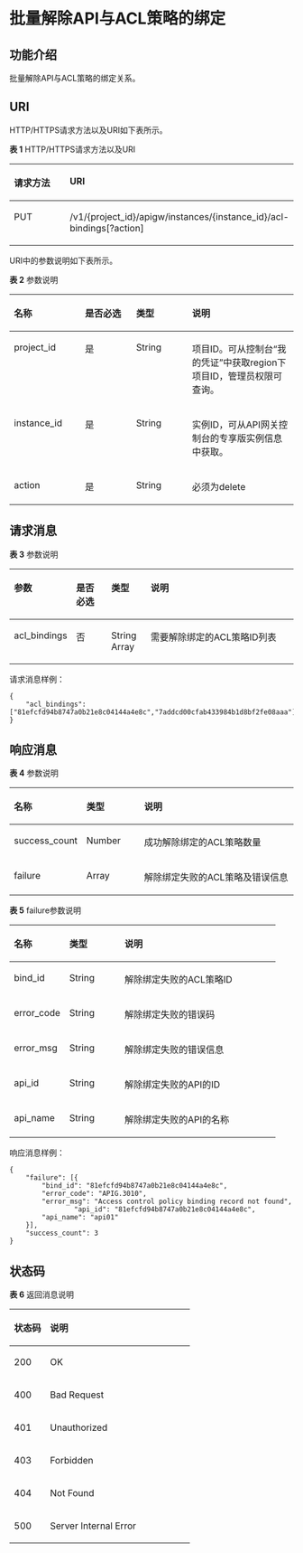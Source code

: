 # 批量解除API与ACL策略的绑定<a name="ZH-CN_TOPIC_0000001082221287"></a>

## 功能介绍<a name="zh-cn_topic_0225568898_section24863152"></a>

批量解除API与ACL策略的绑定关系。

## URI<a name="zh-cn_topic_0225568898_section22441780"></a>

HTTP/HTTPS请求方法以及URI如下表所示。

**表 1**  HTTP/HTTPS请求方法以及URI

<a name="zh-cn_topic_0225568898_table47776868"></a>
<table><thead align="left"><tr id="zh-cn_topic_0225568898_row14972112"><th class="cellrowborder" valign="top" width="34.339999999999996%" id="mcps1.2.3.1.1"><p id="zh-cn_topic_0225568898_p4781565"><a name="zh-cn_topic_0225568898_p4781565"></a><a name="zh-cn_topic_0225568898_p4781565"></a>请求方法</p>
</th>
<th class="cellrowborder" valign="top" width="65.66%" id="mcps1.2.3.1.2"><p id="zh-cn_topic_0225568898_p51762503"><a name="zh-cn_topic_0225568898_p51762503"></a><a name="zh-cn_topic_0225568898_p51762503"></a>URI</p>
</th>
</tr>
</thead>
<tbody><tr id="zh-cn_topic_0225568898_row32013205"><td class="cellrowborder" valign="top" width="34.339999999999996%" headers="mcps1.2.3.1.1 "><p id="zh-cn_topic_0225568898_p42932816"><a name="zh-cn_topic_0225568898_p42932816"></a><a name="zh-cn_topic_0225568898_p42932816"></a>PUT</p>
</td>
<td class="cellrowborder" valign="top" width="65.66%" headers="mcps1.2.3.1.2 "><p id="zh-cn_topic_0225568898_p55006047"><a name="zh-cn_topic_0225568898_p55006047"></a><a name="zh-cn_topic_0225568898_p55006047"></a>/v1/{project_id}/apigw/instances/{instance_id}/acl-bindings[?action]</p>
</td>
</tr>
</tbody>
</table>

URI中的参数说明如下表所示。

**表 2**  参数说明

<a name="zh-cn_topic_0225568898_table26304811"></a>
<table><thead align="left"><tr id="zh-cn_topic_0225568898_row11931990"><th class="cellrowborder" valign="top" width="25%" id="mcps1.2.5.1.1"><p id="zh-cn_topic_0225568898_p26967144"><a name="zh-cn_topic_0225568898_p26967144"></a><a name="zh-cn_topic_0225568898_p26967144"></a>名称</p>
</th>
<th class="cellrowborder" valign="top" width="18.02%" id="mcps1.2.5.1.2"><p id="zh-cn_topic_0225568898_p36855079"><a name="zh-cn_topic_0225568898_p36855079"></a><a name="zh-cn_topic_0225568898_p36855079"></a>是否必选</p>
</th>
<th class="cellrowborder" valign="top" width="19.68%" id="mcps1.2.5.1.3"><p id="zh-cn_topic_0225568898_p32471418"><a name="zh-cn_topic_0225568898_p32471418"></a><a name="zh-cn_topic_0225568898_p32471418"></a>类型</p>
</th>
<th class="cellrowborder" valign="top" width="37.3%" id="mcps1.2.5.1.4"><p id="zh-cn_topic_0225568898_p12939210"><a name="zh-cn_topic_0225568898_p12939210"></a><a name="zh-cn_topic_0225568898_p12939210"></a>说明</p>
</th>
</tr>
</thead>
<tbody><tr id="zh-cn_topic_0225568898_row14221165132113"><td class="cellrowborder" valign="top" width="25%" headers="mcps1.2.5.1.1 "><p id="zh-cn_topic_0225568898_p55878963"><a name="zh-cn_topic_0225568898_p55878963"></a><a name="zh-cn_topic_0225568898_p55878963"></a>project_id</p>
</td>
<td class="cellrowborder" valign="top" width="18.02%" headers="mcps1.2.5.1.2 "><p id="zh-cn_topic_0225568898_p29902160"><a name="zh-cn_topic_0225568898_p29902160"></a><a name="zh-cn_topic_0225568898_p29902160"></a>是</p>
</td>
<td class="cellrowborder" valign="top" width="19.68%" headers="mcps1.2.5.1.3 "><p id="zh-cn_topic_0225568898_p6155914"><a name="zh-cn_topic_0225568898_p6155914"></a><a name="zh-cn_topic_0225568898_p6155914"></a>String</p>
</td>
<td class="cellrowborder" valign="top" width="37.3%" headers="mcps1.2.5.1.4 "><p id="zh-cn_topic_0225568898_p28867016"><a name="zh-cn_topic_0225568898_p28867016"></a><a name="zh-cn_topic_0225568898_p28867016"></a>项目ID。可从控制台“我的凭证”中获取region下项目ID，管理员权限可查询。</p>
</td>
</tr>
<tr id="zh-cn_topic_0225568898_row17799194182118"><td class="cellrowborder" valign="top" width="25%" headers="mcps1.2.5.1.1 "><p id="zh-cn_topic_0225568898_p1780913159538"><a name="zh-cn_topic_0225568898_p1780913159538"></a><a name="zh-cn_topic_0225568898_p1780913159538"></a>instance_id</p>
</td>
<td class="cellrowborder" valign="top" width="18.02%" headers="mcps1.2.5.1.2 "><p id="zh-cn_topic_0225568898_p9809215115310"><a name="zh-cn_topic_0225568898_p9809215115310"></a><a name="zh-cn_topic_0225568898_p9809215115310"></a>是</p>
</td>
<td class="cellrowborder" valign="top" width="19.68%" headers="mcps1.2.5.1.3 "><p id="zh-cn_topic_0225568898_p1280914152538"><a name="zh-cn_topic_0225568898_p1280914152538"></a><a name="zh-cn_topic_0225568898_p1280914152538"></a>String</p>
</td>
<td class="cellrowborder" valign="top" width="37.3%" headers="mcps1.2.5.1.4 "><p id="zh-cn_topic_0225568898_p1880914157537"><a name="zh-cn_topic_0225568898_p1880914157537"></a><a name="zh-cn_topic_0225568898_p1880914157537"></a>实例ID，可从API网关控制台的专享版实例信息中获取。</p>
</td>
</tr>
<tr id="zh-cn_topic_0225568898_row41443070"><td class="cellrowborder" valign="top" width="25%" headers="mcps1.2.5.1.1 "><p id="zh-cn_topic_0225568898_p1445503"><a name="zh-cn_topic_0225568898_p1445503"></a><a name="zh-cn_topic_0225568898_p1445503"></a>action</p>
</td>
<td class="cellrowborder" valign="top" width="18.02%" headers="mcps1.2.5.1.2 "><p id="zh-cn_topic_0225568898_p49976884"><a name="zh-cn_topic_0225568898_p49976884"></a><a name="zh-cn_topic_0225568898_p49976884"></a>是</p>
</td>
<td class="cellrowborder" valign="top" width="19.68%" headers="mcps1.2.5.1.3 "><p id="zh-cn_topic_0225568898_p21595781"><a name="zh-cn_topic_0225568898_p21595781"></a><a name="zh-cn_topic_0225568898_p21595781"></a>String</p>
</td>
<td class="cellrowborder" valign="top" width="37.3%" headers="mcps1.2.5.1.4 "><p id="zh-cn_topic_0225568898_p4427868"><a name="zh-cn_topic_0225568898_p4427868"></a><a name="zh-cn_topic_0225568898_p4427868"></a>必须为delete</p>
</td>
</tr>
</tbody>
</table>

## 请求消息<a name="zh-cn_topic_0225568898_section649433"></a>

**表 3**  参数说明

<a name="zh-cn_topic_0225568898_table11428152"></a>
<table><thead align="left"><tr id="zh-cn_topic_0225568898_row63593960"><th class="cellrowborder" valign="top" width="15.15%" id="mcps1.2.5.1.1"><p id="zh-cn_topic_0225568898_p50837158"><a name="zh-cn_topic_0225568898_p50837158"></a><a name="zh-cn_topic_0225568898_p50837158"></a>参数</p>
</th>
<th class="cellrowborder" valign="top" width="13.13%" id="mcps1.2.5.1.2"><p id="zh-cn_topic_0225568898_p24169108"><a name="zh-cn_topic_0225568898_p24169108"></a><a name="zh-cn_topic_0225568898_p24169108"></a>是否必选</p>
</th>
<th class="cellrowborder" valign="top" width="14.14%" id="mcps1.2.5.1.3"><p id="zh-cn_topic_0225568898_p11540698"><a name="zh-cn_topic_0225568898_p11540698"></a><a name="zh-cn_topic_0225568898_p11540698"></a>类型</p>
</th>
<th class="cellrowborder" valign="top" width="57.58%" id="mcps1.2.5.1.4"><p id="zh-cn_topic_0225568898_p62381345"><a name="zh-cn_topic_0225568898_p62381345"></a><a name="zh-cn_topic_0225568898_p62381345"></a>说明</p>
</th>
</tr>
</thead>
<tbody><tr id="zh-cn_topic_0225568898_row19724176"><td class="cellrowborder" valign="top" width="15.15%" headers="mcps1.2.5.1.1 "><p id="zh-cn_topic_0225568898_p111152374516"><a name="zh-cn_topic_0225568898_p111152374516"></a><a name="zh-cn_topic_0225568898_p111152374516"></a>acl_bindings</p>
</td>
<td class="cellrowborder" valign="top" width="13.13%" headers="mcps1.2.5.1.2 "><p id="zh-cn_topic_0225568898_p24434185"><a name="zh-cn_topic_0225568898_p24434185"></a><a name="zh-cn_topic_0225568898_p24434185"></a>否</p>
</td>
<td class="cellrowborder" valign="top" width="14.14%" headers="mcps1.2.5.1.3 "><p id="zh-cn_topic_0225568898_p33011938"><a name="zh-cn_topic_0225568898_p33011938"></a><a name="zh-cn_topic_0225568898_p33011938"></a>String Array</p>
</td>
<td class="cellrowborder" valign="top" width="57.58%" headers="mcps1.2.5.1.4 "><p id="zh-cn_topic_0225568898_p56721283"><a name="zh-cn_topic_0225568898_p56721283"></a><a name="zh-cn_topic_0225568898_p56721283"></a>需要解除绑定的ACL策略ID列表</p>
</td>
</tr>
</tbody>
</table>

请求消息样例：

```
{
    "acl_bindings": ["81efcfd94b8747a0b21e8c04144a4e8c","7addcd00cfab433984b1d8bf2fe08aaa"]
}
```

## 响应消息<a name="zh-cn_topic_0225568898_section52604147"></a>

**表 4**  参数说明

<a name="zh-cn_topic_0225568898_table2981672313"></a>
<table><thead align="left"><tr id="zh-cn_topic_0225568898_row898177103111"><th class="cellrowborder" valign="top" width="20.792079207920793%" id="mcps1.2.4.1.1"><p id="zh-cn_topic_0225568898_p109837183116"><a name="zh-cn_topic_0225568898_p109837183116"></a><a name="zh-cn_topic_0225568898_p109837183116"></a>名称</p>
</th>
<th class="cellrowborder" valign="top" width="20.792079207920793%" id="mcps1.2.4.1.2"><p id="zh-cn_topic_0225568898_p1098474319"><a name="zh-cn_topic_0225568898_p1098474319"></a><a name="zh-cn_topic_0225568898_p1098474319"></a>类型</p>
</th>
<th class="cellrowborder" valign="top" width="58.415841584158414%" id="mcps1.2.4.1.3"><p id="zh-cn_topic_0225568898_p1398197193117"><a name="zh-cn_topic_0225568898_p1398197193117"></a><a name="zh-cn_topic_0225568898_p1398197193117"></a>说明</p>
</th>
</tr>
</thead>
<tbody><tr id="zh-cn_topic_0225568898_row49812719314"><td class="cellrowborder" valign="top" width="20.792079207920793%" headers="mcps1.2.4.1.1 "><p id="zh-cn_topic_0225568898_p782812469154"><a name="zh-cn_topic_0225568898_p782812469154"></a><a name="zh-cn_topic_0225568898_p782812469154"></a>success_count</p>
</td>
<td class="cellrowborder" valign="top" width="20.792079207920793%" headers="mcps1.2.4.1.2 "><p id="zh-cn_topic_0225568898_p209815717318"><a name="zh-cn_topic_0225568898_p209815717318"></a><a name="zh-cn_topic_0225568898_p209815717318"></a>Number</p>
</td>
<td class="cellrowborder" valign="top" width="58.415841584158414%" headers="mcps1.2.4.1.3 "><p id="zh-cn_topic_0225568898_p8980773120"><a name="zh-cn_topic_0225568898_p8980773120"></a><a name="zh-cn_topic_0225568898_p8980773120"></a>成功解除绑定的ACL策略数量</p>
</td>
</tr>
<tr id="zh-cn_topic_0225568898_row119827123112"><td class="cellrowborder" valign="top" width="20.792079207920793%" headers="mcps1.2.4.1.1 "><p id="zh-cn_topic_0225568898_p159814710314"><a name="zh-cn_topic_0225568898_p159814710314"></a><a name="zh-cn_topic_0225568898_p159814710314"></a>failure</p>
</td>
<td class="cellrowborder" valign="top" width="20.792079207920793%" headers="mcps1.2.4.1.2 "><p id="zh-cn_topic_0225568898_p1698871311"><a name="zh-cn_topic_0225568898_p1698871311"></a><a name="zh-cn_topic_0225568898_p1698871311"></a>Array</p>
</td>
<td class="cellrowborder" valign="top" width="58.415841584158414%" headers="mcps1.2.4.1.3 "><p id="zh-cn_topic_0225568898_p109897153112"><a name="zh-cn_topic_0225568898_p109897153112"></a><a name="zh-cn_topic_0225568898_p109897153112"></a>解除绑定失败的ACL策略及错误信息</p>
</td>
</tr>
</tbody>
</table>

**表 5**  failure参数说明

<a name="zh-cn_topic_0225568898_table15660564193"></a>
<table><thead align="left"><tr id="zh-cn_topic_0225568898_row137265631919"><th class="cellrowborder" valign="top" width="20.792079207920793%" id="mcps1.2.4.1.1"><p id="zh-cn_topic_0225568898_p173165641915"><a name="zh-cn_topic_0225568898_p173165641915"></a><a name="zh-cn_topic_0225568898_p173165641915"></a>名称</p>
</th>
<th class="cellrowborder" valign="top" width="20.792079207920793%" id="mcps1.2.4.1.2"><p id="zh-cn_topic_0225568898_p187385616195"><a name="zh-cn_topic_0225568898_p187385616195"></a><a name="zh-cn_topic_0225568898_p187385616195"></a>类型</p>
</th>
<th class="cellrowborder" valign="top" width="58.415841584158414%" id="mcps1.2.4.1.3"><p id="zh-cn_topic_0225568898_p1876256171919"><a name="zh-cn_topic_0225568898_p1876256171919"></a><a name="zh-cn_topic_0225568898_p1876256171919"></a>说明</p>
</th>
</tr>
</thead>
<tbody><tr id="zh-cn_topic_0225568898_row57665621920"><td class="cellrowborder" valign="top" width="20.792079207920793%" headers="mcps1.2.4.1.1 "><p id="zh-cn_topic_0225568898_p477175615191"><a name="zh-cn_topic_0225568898_p477175615191"></a><a name="zh-cn_topic_0225568898_p477175615191"></a>bind_id</p>
</td>
<td class="cellrowborder" valign="top" width="20.792079207920793%" headers="mcps1.2.4.1.2 "><p id="zh-cn_topic_0225568898_p179185671915"><a name="zh-cn_topic_0225568898_p179185671915"></a><a name="zh-cn_topic_0225568898_p179185671915"></a>String</p>
</td>
<td class="cellrowborder" valign="top" width="58.415841584158414%" headers="mcps1.2.4.1.3 "><p id="zh-cn_topic_0225568898_p1379115621913"><a name="zh-cn_topic_0225568898_p1379115621913"></a><a name="zh-cn_topic_0225568898_p1379115621913"></a>解除绑定失败的ACL策略ID</p>
</td>
</tr>
<tr id="zh-cn_topic_0225568898_row138175661920"><td class="cellrowborder" valign="top" width="20.792079207920793%" headers="mcps1.2.4.1.1 "><p id="zh-cn_topic_0225568898_p11458112915203"><a name="zh-cn_topic_0225568898_p11458112915203"></a><a name="zh-cn_topic_0225568898_p11458112915203"></a>error_code</p>
</td>
<td class="cellrowborder" valign="top" width="20.792079207920793%" headers="mcps1.2.4.1.2 "><p id="zh-cn_topic_0225568898_p38145613190"><a name="zh-cn_topic_0225568898_p38145613190"></a><a name="zh-cn_topic_0225568898_p38145613190"></a>String</p>
</td>
<td class="cellrowborder" valign="top" width="58.415841584158414%" headers="mcps1.2.4.1.3 "><p id="zh-cn_topic_0225568898_p1882175612193"><a name="zh-cn_topic_0225568898_p1882175612193"></a><a name="zh-cn_topic_0225568898_p1882175612193"></a>解除绑定失败的错误码</p>
</td>
</tr>
<tr id="zh-cn_topic_0225568898_row18262135516207"><td class="cellrowborder" valign="top" width="20.792079207920793%" headers="mcps1.2.4.1.1 "><p id="zh-cn_topic_0225568898_p142627557208"><a name="zh-cn_topic_0225568898_p142627557208"></a><a name="zh-cn_topic_0225568898_p142627557208"></a>error_msg</p>
</td>
<td class="cellrowborder" valign="top" width="20.792079207920793%" headers="mcps1.2.4.1.2 "><p id="zh-cn_topic_0225568898_p1426220553205"><a name="zh-cn_topic_0225568898_p1426220553205"></a><a name="zh-cn_topic_0225568898_p1426220553205"></a>String</p>
</td>
<td class="cellrowborder" valign="top" width="58.415841584158414%" headers="mcps1.2.4.1.3 "><p id="zh-cn_topic_0225568898_p32621855152010"><a name="zh-cn_topic_0225568898_p32621855152010"></a><a name="zh-cn_topic_0225568898_p32621855152010"></a>解除绑定失败的错误信息</p>
</td>
</tr>
<tr id="zh-cn_topic_0225568898_row1512815719557"><td class="cellrowborder" valign="top" width="20.792079207920793%" headers="mcps1.2.4.1.1 "><p id="zh-cn_topic_0225568898_p121281785513"><a name="zh-cn_topic_0225568898_p121281785513"></a><a name="zh-cn_topic_0225568898_p121281785513"></a>api_id</p>
</td>
<td class="cellrowborder" valign="top" width="20.792079207920793%" headers="mcps1.2.4.1.2 "><p id="zh-cn_topic_0225568898_p7128876552"><a name="zh-cn_topic_0225568898_p7128876552"></a><a name="zh-cn_topic_0225568898_p7128876552"></a>String</p>
</td>
<td class="cellrowborder" valign="top" width="58.415841584158414%" headers="mcps1.2.4.1.3 "><p id="zh-cn_topic_0225568898_p612813765512"><a name="zh-cn_topic_0225568898_p612813765512"></a><a name="zh-cn_topic_0225568898_p612813765512"></a>解除绑定失败的API的ID</p>
</td>
</tr>
<tr id="zh-cn_topic_0225568898_row12281493556"><td class="cellrowborder" valign="top" width="20.792079207920793%" headers="mcps1.2.4.1.1 "><p id="zh-cn_topic_0225568898_p922889135517"><a name="zh-cn_topic_0225568898_p922889135517"></a><a name="zh-cn_topic_0225568898_p922889135517"></a>api_name</p>
</td>
<td class="cellrowborder" valign="top" width="20.792079207920793%" headers="mcps1.2.4.1.2 "><p id="zh-cn_topic_0225568898_p1022817905512"><a name="zh-cn_topic_0225568898_p1022817905512"></a><a name="zh-cn_topic_0225568898_p1022817905512"></a>String</p>
</td>
<td class="cellrowborder" valign="top" width="58.415841584158414%" headers="mcps1.2.4.1.3 "><p id="zh-cn_topic_0225568898_p182281895557"><a name="zh-cn_topic_0225568898_p182281895557"></a><a name="zh-cn_topic_0225568898_p182281895557"></a>解除绑定失败的API的名称</p>
</td>
</tr>
</tbody>
</table>

响应消息样例：

```
{
	"failure": [{
		"bind_id": "81efcfd94b8747a0b21e8c04144a4e8c",
		"error_code": "APIG.3010",
		"error_msg": "Access control policy binding record not found",
                "api_id": "81efcfd94b8747a0b21e8c04144a4e8c",
		"api_name": "api01"
	}],
	"success_count": 3
}
```

## 状态码<a name="zh-cn_topic_0225568898_section5844905"></a>

**表 6**  返回消息说明

<a name="zh-cn_topic_0225568898_table15714732"></a>
<table><thead align="left"><tr id="zh-cn_topic_0225568898_row24997277"><th class="cellrowborder" valign="top" width="20%" id="mcps1.2.3.1.1"><p id="zh-cn_topic_0225568898_p11513591"><a name="zh-cn_topic_0225568898_p11513591"></a><a name="zh-cn_topic_0225568898_p11513591"></a>状态码</p>
</th>
<th class="cellrowborder" valign="top" width="80%" id="mcps1.2.3.1.2"><p id="zh-cn_topic_0225568898_p60185706"><a name="zh-cn_topic_0225568898_p60185706"></a><a name="zh-cn_topic_0225568898_p60185706"></a>说明</p>
</th>
</tr>
</thead>
<tbody><tr id="zh-cn_topic_0225568898_row43203997"><td class="cellrowborder" valign="top" width="20%" headers="mcps1.2.3.1.1 "><p id="zh-cn_topic_0225568898_p9862840"><a name="zh-cn_topic_0225568898_p9862840"></a><a name="zh-cn_topic_0225568898_p9862840"></a>200</p>
</td>
<td class="cellrowborder" valign="top" width="80%" headers="mcps1.2.3.1.2 "><p id="zh-cn_topic_0225568898_p73578115452"><a name="zh-cn_topic_0225568898_p73578115452"></a><a name="zh-cn_topic_0225568898_p73578115452"></a>OK</p>
</td>
</tr>
<tr id="zh-cn_topic_0225568898_row9362312"><td class="cellrowborder" valign="top" width="20%" headers="mcps1.2.3.1.1 "><p id="zh-cn_topic_0225568898_p20149775"><a name="zh-cn_topic_0225568898_p20149775"></a><a name="zh-cn_topic_0225568898_p20149775"></a>400</p>
</td>
<td class="cellrowborder" valign="top" width="80%" headers="mcps1.2.3.1.2 "><p id="zh-cn_topic_0225568898_p21519099"><a name="zh-cn_topic_0225568898_p21519099"></a><a name="zh-cn_topic_0225568898_p21519099"></a>Bad Request</p>
</td>
</tr>
<tr id="zh-cn_topic_0225568898_row59454171"><td class="cellrowborder" valign="top" width="20%" headers="mcps1.2.3.1.1 "><p id="zh-cn_topic_0225568898_p51058521"><a name="zh-cn_topic_0225568898_p51058521"></a><a name="zh-cn_topic_0225568898_p51058521"></a>401</p>
</td>
<td class="cellrowborder" valign="top" width="80%" headers="mcps1.2.3.1.2 "><p id="zh-cn_topic_0225568898_p9203142078"><a name="zh-cn_topic_0225568898_p9203142078"></a><a name="zh-cn_topic_0225568898_p9203142078"></a>Unauthorized</p>
</td>
</tr>
<tr id="zh-cn_topic_0225568898_row43351211"><td class="cellrowborder" valign="top" width="20%" headers="mcps1.2.3.1.1 "><p id="zh-cn_topic_0225568898_p21787193"><a name="zh-cn_topic_0225568898_p21787193"></a><a name="zh-cn_topic_0225568898_p21787193"></a>403</p>
</td>
<td class="cellrowborder" valign="top" width="80%" headers="mcps1.2.3.1.2 "><p id="zh-cn_topic_0225568898_p13949586"><a name="zh-cn_topic_0225568898_p13949586"></a><a name="zh-cn_topic_0225568898_p13949586"></a>Forbidden</p>
</td>
</tr>
<tr id="zh-cn_topic_0225568898_row45172181"><td class="cellrowborder" valign="top" width="20%" headers="mcps1.2.3.1.1 "><p id="zh-cn_topic_0225568898_p35068062"><a name="zh-cn_topic_0225568898_p35068062"></a><a name="zh-cn_topic_0225568898_p35068062"></a>404</p>
</td>
<td class="cellrowborder" valign="top" width="80%" headers="mcps1.2.3.1.2 "><p id="zh-cn_topic_0225568898_p21940743"><a name="zh-cn_topic_0225568898_p21940743"></a><a name="zh-cn_topic_0225568898_p21940743"></a>Not Found</p>
</td>
</tr>
<tr id="zh-cn_topic_0225568898_row63248959"><td class="cellrowborder" valign="top" width="20%" headers="mcps1.2.3.1.1 "><p id="zh-cn_topic_0225568898_p22892027"><a name="zh-cn_topic_0225568898_p22892027"></a><a name="zh-cn_topic_0225568898_p22892027"></a>500</p>
</td>
<td class="cellrowborder" valign="top" width="80%" headers="mcps1.2.3.1.2 "><p id="zh-cn_topic_0225568898_p14947689"><a name="zh-cn_topic_0225568898_p14947689"></a><a name="zh-cn_topic_0225568898_p14947689"></a>Server Internal Error</p>
</td>
</tr>
</tbody>
</table>


